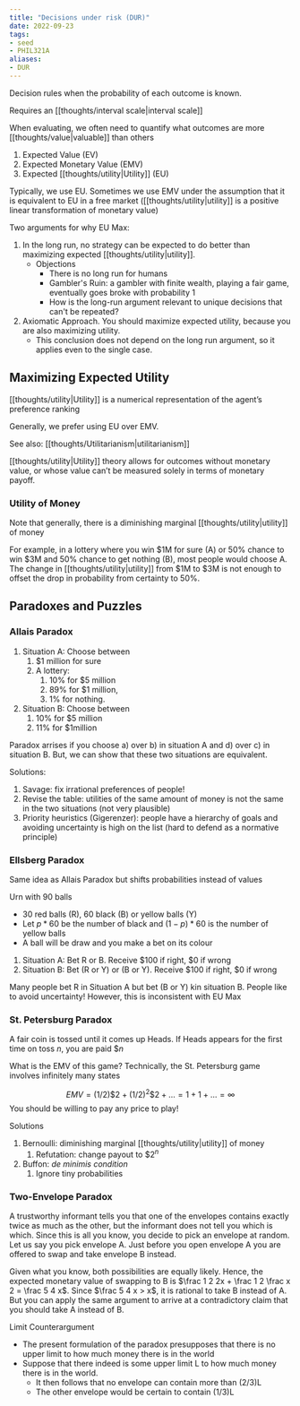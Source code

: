 ```yaml
---
title: "Decisions under risk (DUR)"
date: 2022-09-23
tags:
- seed
- PHIL321A
aliases:
- DUR
---
```


Decision rules when the probability of each outcome is known.

Requires an [[thoughts/interval scale|interval scale]]

When evaluating, we often need to quantify what outcomes are more [[thoughts/value|valuable]] than others
1. Expected Value (EV)
2. Expected Monetary Value (EMV)
3. Expected [[thoughts/utility|Utility]] (EU)

Typically, we use EU. Sometimes we use EMV under the assumption that it is equivalent to EU in a free market ([[thoughts/utility|utility]] is a positive linear transformation of monetary value)

Two arguments for why EU Max:
1. In the long run, no strategy can be expected to do better than maximizing expected [[thoughts/utility|utility]].
	- Objections
		- There is no long run for humans
		- Gambler's Ruin: a gambler with finite wealth, playing a fair game, eventually goes broke with probability 1
		- How is the long-run argument relevant to unique decisions that can't be repeated?
2. Axiomatic Approach. You should maximize expected utility, because you are also maximizing utility.
	- This conclusion does not depend on the long run argument, so it applies even to the single case.

## Maximizing Expected Utility
[[thoughts/utility|Utility]] is a numerical representation of the agent’s preference ranking

Generally, we prefer using EU over EMV.

See also: [[thoughts/Utilitarianism|utilitarianism]]

[[thoughts/utility|Utility]] theory allows for outcomes without monetary value, or whose value can’t be measured solely in terms of monetary payoff.

### Utility of Money
Note that generally, there is a diminishing marginal [[thoughts/utility|utility]] of money

For example, in a lottery where you win $1M for sure (A) or 50% chance to win $3M and 50% chance to get nothing (B), most people would choose A. The change in [[thoughts/utility|utility]] from $1M to $3M is not enough to offset the drop in probability from certainty to 50%.

## Paradoxes and Puzzles
### Allais Paradox
1. Situation A: Choose between
	1. $1 million for sure
	2. A lottery:
		1. 10% for $5  million
		2. 89% for $1 million,
		3. 1% for nothing.
2. Situation B: Choose between
	1. 10% for $5 million
	2. 11% for $1million

Paradox arrises if you choose a) over b) in situation A and d) over c) in situation B. But, we can show that these two situations are equivalent.

Solutions:
1. Savage: fix irrational preferences of people!
2. Revise the table: utilities of the same amount of money is not the same in the two situations (not very plausible)
3. Priority heuristics (Gigerenzer): people have a hierarchy of goals and avoiding uncertainty is high on the list (hard to defend as a normative principle)

### Ellsberg Paradox
Same idea as Allais Paradox but shifts probabilities instead of values

Urn with 90 balls
- 30 red balls (R), 60 black (B) or yellow balls (Y)
- Let $p * 60$ be the number of black and $(1-p)*60$ is the number of yellow balls
- A ball will be draw and you make a bet on its colour

1. Situation A: Bet R or B. Receive $100 if right, $0 if wrong
2. Situation B: Bet (R or Y) or (B or Y). Receive $100 if right, $0 if wrong

Many people bet R in Situation A but bet (B or Y) kin situation B. People like to avoid uncertainty! However, this is inconsistent with EU Max

### St. Petersburg Paradox
A fair coin is tossed until it comes up Heads. If Heads appears for the first time on toss $n$, you are paid $\$n$

What is the EMV of this game? Technically, the St. Petersburg game involves infinitely many states

$$EMV = (1/2)\$2 + (1/2)^2\$2 + \dots = 1 + 1 + \dots = \infty$$
You should be willing to pay any price to play!

Solutions
1. Bernoulli: diminishing marginal [[thoughts/utility|utility]] of money
	1. Refutation: change payout to $\$2^n$
2. Buffon: *de minimis condition*
	1. Ignore tiny probabilities

### Two-Envelope Paradox
A trustworthy informant tells you that one of the envelopes contains exactly twice as much as the other, but the informant does not tell you which is which. Since this is all you know, you decide to pick an envelope at random. Let us say you pick envelope A. Just before you open envelope A you are offered to swap and take envelope B instead.

Given what you know, both possibilities are equally likely. Hence, the expected monetary value of swapping to B is $\frac 1 2 2x + \frac 1 2 \frac x 2 = \frac 5 4 x$. Since $\frac 5 4 x > x$, it is rational to take B instead of A. But you can apply the same argument to arrive at a contradictory claim that you should take A instead of B.

Limit Counterargument
- The present formulation of the paradox presupposes that there is no upper limit to how much money there is in the world
- Suppose that there indeed is some upper limit L to how much money there is in the world.
	- It then follows that no envelope can contain more than (2/3)L
	- The other envelope would be certain to contain (1/3)L